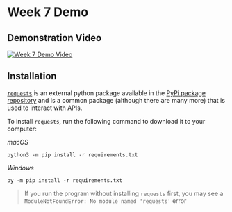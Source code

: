 # Week 7 Demo

## Demonstration Video

[![Week 7 Demo Video](https://i.ytimg.com/vi/0iFz8IEYcsk/hqdefault.jpg?sqp=-oaymwEcCPYBEIoBSFXyq4qpAw4IARUAAIhCGAFwAcABBg==&rs=AOn4CLBu3L3Etp-ZZdajEh-LXih5oQyIcA)](https://youtu.be/0iFz8IEYcsk)

## Installation

[`requests`]() is an external python package available in the [PyPi package repository](https://pypi.org/project/requests/) and is a common package (although there are many more) that is used to interact with APIs.

To install `requests`, run the following command to download it to your computer:

_macOS_

```shell
python3 -m pip install -r requirements.txt
```

_Windows_

```shell
py -m pip install -r requirements.txt
```

> If you run the program without installing `requests` first, you may see a `ModuleNotFoundError: No module named 'requests'` error
